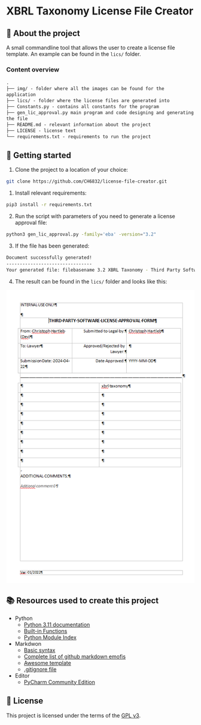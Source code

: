 # XBRL Taxonomy License File Creator

## :newspaper: About the project

A small commandline tool that allows the user to create a license file template. An example can be found in the `lics/` folder.

### Content overview

    .
    ├── img/ - folder where all the images can be found for the application
    ├── lics/ - folder where the license files are generated into
    ├── Constants.py - contains all constants for the program
    ├── gen_lic_approval.py main program and code designing and generating the file
    ├── README.md - relevant information about the project
    ├── LICENSE - license text
    └── requirements.txt - requirements to run the project

## :runner: Getting started

1. Clone the project to a location of your choice:

```sh
git clone https://github.com/CH6832/license-file-creator.git
```

1. Install relevant requirements:

```sh
pip3 install -r requirements.txt
```

2. Run the script with parameters of you need to generate a license approval file:

```sh
python3 gen_lic_approval.py -family='eba' -version="3.2"
```

3. If the file has been generated:

```sh
Document successfully generated!
--------------------------------
Your generated file: filebasename 3.2 XBRL Taxonomy - Third Party Software License Approval Form YYYYMMDD.docx can be found at './YYYY-MM-DD/'
```

4. The result can be found in the `lics/` folder and looks like this:

![License Approval file](img/output_image.png)

## :books: Resources used to create this project

* Python
  * [Python 3.11 documentation](https://docs.python.org/3.11/)
  * [Built-in Functions](https://docs.python.org/3.11/library/functions.html)
  * [Python Module Index](https://docs.python.org/3.11/py-modindex.html)
* Markdwon
  * [Basic syntax](https://www.markdownguide.org/basic-syntax/)
  * [Complete list of github markdown emofis](https://dev.to/nikolab/complete-list-of-github-markdown-emoji-markup-5aia)
  * [Awesome template](http://github.com/Human-Activity-Recognition/blob/main/README.md)
  * [.gitignore file](https://git-scm.com/docs/gitignore)
* Editor
  * [PyCharm Community Edition](https://www.jetbrains.com/pycharm/)

## :bookmark: License

This project is licensed under the terms of the [GPL v3](LICENSE).
